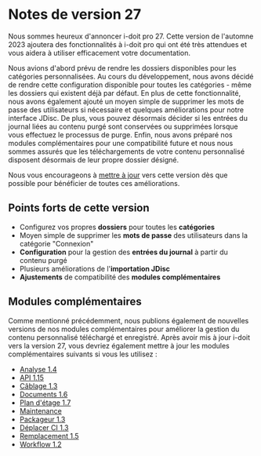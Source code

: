 # Notes de version 27 

Nous sommes heureux d'annoncer i-doit pro 27. Cette version de l'automne 2023 ajoutera des fonctionnalités à i-doit pro qui ont été très attendues et vous aidera à utiliser efficacement votre documentation.

Nous avions d'abord prévu de rendre les dossiers disponibles pour les catégories personnalisées. Au cours du développement, nous avons décidé de rendre cette configuration disponible pour toutes les catégories - même les dossiers qui existent déjà par défaut.
En plus de cette fonctionnalité, nous avons également ajouté un moyen simple de supprimer les mots de passe des utilisateurs si nécessaire et quelques améliorations pour notre interface JDisc. De plus, vous pouvez désormais décider si les entrées du journal liées au contenu purgé sont conservées ou supprimées lorsque vous effectuez le processus de purge. Enfin, nous avons préparé nos modules complémentaires pour une compatibilité future et nous nous sommes assurés que les téléchargements de votre contenu personnalisé disposent désormais de leur propre dossier désigné.

Nous vous encourageons à [mettre à jour](../../maintenance-and-operation/update.md) vers cette version dès que possible pour bénéficier de toutes ces améliorations.

## Points forts de cette version

-   Configurez vos propres **dossiers** pour toutes les **catégories**
-   Moyen simple de supprimer les **mots de passe** des utilisateurs dans la catégorie "Connexion"
-   **Configuration** pour la gestion des **entrées du journal** à partir du contenu purgé
-   Plusieurs améliorations de l'**importation JDisc**
-   **Ajustements** de compatibilité des **modules complémentaires**

## Modules complémentaires

Comme mentionné précédemment, nous publions également de nouvelles versions de nos modules complémentaires pour améliorer la gestion du contenu personnalisé téléchargé et enregistré. Après avoir mis à jour i-doit vers la version 27, vous devriez également mettre à jour les modules complémentaires suivants si vous les utilisez :

-   [Analyse 1.4](../../i-doit-pro-add-ons/analysis.md#releases)
-   [API 1.15](../../i-doit-pro-add-ons/api/index.md#releases)
-   [Câblage 1.3](../../i-doit-pro-add-ons/cabling.md#releases)
-   [Documents 1.6](../../i-doit-pro-add-ons/documents/index.md#releases)
-   [Plan d'étage 1.7](../../i-doit-pro-add-ons/floorplan.md#releases)
-   [Maintenance](../../i-doit-pro-add-ons/maintenance.md#releases)
-   [Packageur 1.3](../../i-doit-pro-add-ons/add-on-packager.md#releases)
-   [Déplacer CI 1.3](../../i-doit-pro-add-ons/relocate-ci.md#releases)
-   [Remplacement 1.5](../../i-doit-pro-add-ons/replacement.md#releases)
-   [Workflow 1.2](../../i-doit-pro-add-ons/workflow.md#releases)
